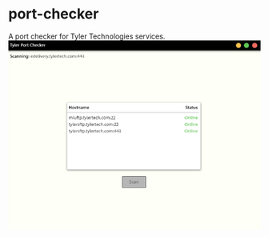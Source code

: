 # port-checker
A port checker for Tyler Technologies services.
![Alt text](https://github.com/Lillious/port-checker/blob/main/teaser.png?raw=true)
